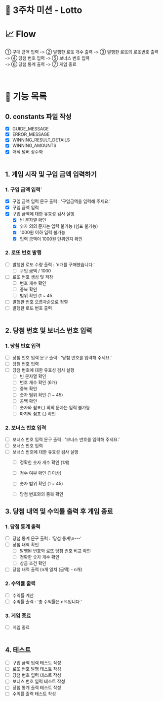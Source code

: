 # 🚀 3주차 미션 - Lotto

# 📈 Flow
① 구매 금액 입력 -> ② 발행한 로또 개수 출력 -> ③ 발행한 로또의 로또번호 출력<br />
-> ④ 당첨 번호 입력 -> ⑤ 보너스 번호 입력<br />
-> ⑥ 당첨 통계 출력 -> ⑦ 게임 종료<br />
<br /><br />

# 📝 기능 목록
## 0. constants 파일 작성
- [x] GUIDE_MESSAGE
- [x] ERROR_MESSAGE
- [x] WINNING_RESULT_DETAILS
- [x] WINNING_AMOUNTS
- [x] 매직 넘버 상수화<br /><br />

## 1. 게임 시작 및 구입 금액 입력하기
### 1. 구입 금액 입력`
   - [x] 구입 금액 입력 문구 출력 : '구입금액을 입력해 주세요.'
   - [x] 구입 금액 입력
   - [x] 구입 금액에 대한 유효성 검사 실행
     - [x] 빈 문자열 확인
     - [x] 숫자 외의 문자는 입력 불가능 (쉼표 불가능)
     - [x] 1000원 이하 입력 불가능
     - [x] 입력 금액이 1000원 단위인지 확인
### 2. 로또 번호 발행
   - [ ] 발행한 로또 수량 출력 : 'n개를 구매했습니다.'
     - [ ] 구입 금액 / 1000
  -  [ ] 로또 번호 생성 및 저장
     - [ ] 번호 개수 확인
     - [ ] 중복 확인
     - [ ] 범위 확인 (1 ~ 45
   - [ ] 발행한 번호 오름차순으로 정렬
   - [ ] 발행한 로또 번호 출력<br /><br />

## 2. 당첨 번호 및 보너스 번호 입력
### 1. 당첨 번호 입력
   - [ ] 당첨 번호 입력 문구 출력 : '당첨 번호를 입력해 주세요.'
   - [ ] 당첨 번호 입력
   - [ ] 당첨 번호에 대한 유효성 검사 실행
     - [ ] 빈 문자열 확인
     - [ ] 번호 개수 확인 (6개)
     - [ ] 중복 확인
     - [ ] 숫자 범위 확인 (1 ~ 45)
     - [ ] 공백 확인
     - [ ] 숫자와 쉼표(,) 외의 문자는 입력 불가능
     - [ ] 마지막 쉼표 (,) 확인
### 2. 보너스 번호 입력
   - [ ] 보너스 번호 입력 문구 출력 : '보너스 번호를 입력해 주세요.'
   - [ ] 보너스 번호 입력
   - [ ] 보너스 번호에 대한 유효성 검사 실행<br />
     - [ ] 정확한 숫자 개수 확인 (1개)
     - [ ] 정수 여부 확인 (1 이상)
     - [ ] 숫자 범위 확인 (1 ~ 45)
     - [ ] 당첨 번호와의 중복 확인 <br />


## 3. 당첨 내역 및 수익률 출력 후 게임 종료
### 1. 당첨 통계 출력
   - [ ] 당첨 통계 문구 출력 : '당첨 통계\n---'
   - [ ] 당첨 내역 확인
     - [ ] 발행된 번호와 로또 당첨 번호 비교 확인
     - [ ] 정확한 숫자 개수 확인
     - [ ] 상금 조건 확인
   - [ ] 당첨 내역 출력 (n개 일치 (금액) - n개)
### 2. 수익률 출력
   - [ ] 수익률 계산
   - [ ] 수익률 출력 : '총 수익률은 n%입니다.'
### 3. 게임 종료
   - [ ] 게임 종료<br /><br />

## 4. 테스트
- [ ] 구입 금액 입력 테스트 작성
- [ ] 로또 번호 발행 테스트 작성
- [ ] 당첨 번호 입력 테스트 작성
- [ ] 보너스 번호 입력 테스트 작성
- [ ] 당첨 통계 출력 테스트 작성
- [ ] 수익률 출력 테스트 작성

<br /><br />